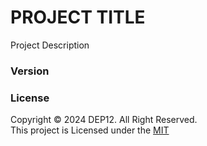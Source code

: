 # PROJECT TITLE

Project Description

### Version
### License
Copyright &copy; 2024 DEP12. All Right Reserved.<br>
This project is Licensed under the [MIT](LICENSE.txt)

